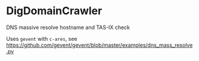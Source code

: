 DigDomainCrawler
====================

DNS massive resolve hostname and TAS-IX check

Uses `gevent` with `c-ares`, see https://github.com/gevent/gevent/blob/master/examples/dns_mass_resolve.py
